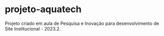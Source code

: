 # projeto-aquatech
Projeto criado em aula de Pesquisa e Inovação para desenvolvimento de Site Institucional  - 2023.2.
